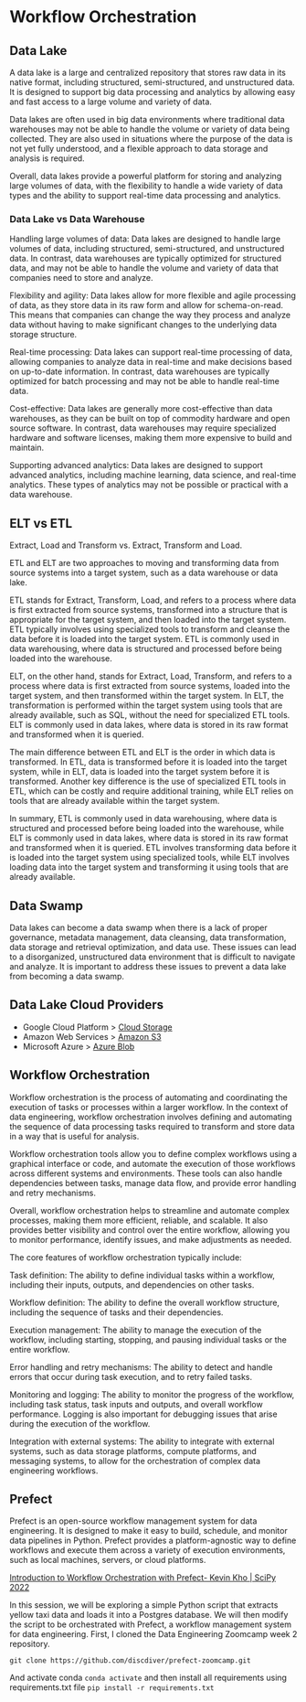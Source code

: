 # Workflow Orchestration

## Data Lake

A data lake is a large and centralized repository that stores raw data in its native format, including structured, semi-structured, and unstructured data. It is designed to support big data processing and analytics by allowing easy and fast access to a large volume and variety of data.

Data lakes are often used in big data environments where traditional data warehouses may not be able to handle the volume or variety of data being collected. They are also used in situations where the purpose of the data is not yet fully understood, and a flexible approach to data storage and analysis is required.

Overall, data lakes provide a powerful platform for storing and analyzing large volumes of data, with the flexibility to handle a wide variety of data types and the ability to support real-time data processing and analytics.

### Data Lake vs Data Warehouse

Handling large volumes of data: Data lakes are designed to handle large volumes of data, including structured, semi-structured, and unstructured data. In contrast, data warehouses are typically optimized for structured data, and may not be able to handle the volume and variety of data that companies need to store and analyze.

Flexibility and agility: Data lakes allow for more flexible and agile processing of data, as they store data in its raw form and allow for schema-on-read. This means that companies can change the way they process and analyze data without having to make significant changes to the underlying data storage structure.

Real-time processing: Data lakes can support real-time processing of data, allowing companies to analyze data in real-time and make decisions based on up-to-date information. In contrast, data warehouses are typically optimized for batch processing and may not be able to handle real-time data.

Cost-effective: Data lakes are generally more cost-effective than data warehouses, as they can be built on top of commodity hardware and open source software. In contrast, data warehouses may require specialized hardware and software licenses, making them more expensive to build and maintain.

Supporting advanced analytics: Data lakes are designed to support advanced analytics, including machine learning, data science, and real-time analytics. These types of analytics may not be possible or practical with a data warehouse.

## ELT vs ETL

Extract, Load and Transform vs. Extract, Transform and Load.

ETL and ELT are two approaches to moving and transforming data from source systems into a target system, such as a data warehouse or data lake.

ETL stands for Extract, Transform, Load, and refers to a process where data is first extracted from source systems, transformed into a structure that is appropriate for the target system, and then loaded into the target system. ETL typically involves using specialized tools to transform and cleanse the data before it is loaded into the target system. ETL is commonly used in data warehousing, where data is structured and processed before being loaded into the warehouse.

ELT, on the other hand, stands for Extract, Load, Transform, and refers to a process where data is first extracted from source systems, loaded into the target system, and then transformed within the target system. In ELT, the transformation is performed within the target system using tools that are already available, such as SQL, without the need for specialized ETL tools. ELT is commonly used in data lakes, where data is stored in its raw format and transformed when it is queried.

The main difference between ETL and ELT is the order in which data is transformed. In ETL, data is transformed before it is loaded into the target system, while in ELT, data is loaded into the target system before it is transformed. Another key difference is the use of specialized ETL tools in ETL, which can be costly and require additional training, while ELT relies on tools that are already available within the target system.

In summary, ETL is commonly used in data warehousing, where data is structured and processed before being loaded into the warehouse, while ELT is commonly used in data lakes, where data is stored in its raw format and transformed when it is queried. ETL involves transforming data before it is loaded into the target system using specialized tools, while ELT involves loading data into the target system and transforming it using tools that are already available.

## Data Swamp

Data lakes can become a data swamp when there is a lack of proper governance, metadata management, data cleansing, data transformation, data storage and retrieval optimization, and data use. These issues can lead to a disorganized, unstructured data environment that is difficult to navigate and analyze. It is important to address these issues to prevent a data lake from becoming a data swamp.

## Data Lake Cloud Providers

* Google Cloud Platform > [Cloud Storage](https://cloud.google.com/storage)
* Amazon Web Services > [Amazon S3](https://aws.amazon.com/s3/)
* Microsoft Azure > [Azure Blob](https://azure.microsoft.com/en-us/services/storage/blobs/)

## Workflow Orchestration

Workflow orchestration is the process of automating and coordinating the execution of tasks or processes within a larger workflow. In the context of data engineering, workflow orchestration involves defining and automating the sequence of data processing tasks required to transform and store data in a way that is useful for analysis.

Workflow orchestration tools allow you to define complex workflows using a graphical interface or code, and automate the execution of those workflows across different systems and environments. These tools can also handle dependencies between tasks, manage data flow, and provide error handling and retry mechanisms.

Overall, workflow orchestration helps to streamline and automate complex processes, making them more efficient, reliable, and scalable. It also provides better visibility and control over the entire workflow, allowing you to monitor performance, identify issues, and make adjustments as needed.

The core features of workflow orchestration typically include:

Task definition: The ability to define individual tasks within a workflow, including their inputs, outputs, and dependencies on other tasks.

Workflow definition: The ability to define the overall workflow structure, including the sequence of tasks and their dependencies.

Execution management: The ability to manage the execution of the workflow, including starting, stopping, and pausing individual tasks or the entire workflow.

Error handling and retry mechanisms: The ability to detect and handle errors that occur during task execution, and to retry failed tasks.

Monitoring and logging: The ability to monitor the progress of the workflow, including task status, task inputs and outputs, and overall workflow performance. Logging is also important for debugging issues that arise during the execution of the workflow.

Integration with external systems: The ability to integrate with external systems, such as data storage platforms, compute platforms, and messaging systems, to allow for the orchestration of complex data engineering workflows.

## Prefect

Prefect is an open-source workflow management system for data engineering. It is designed to make it easy to build, schedule, and monitor data pipelines in Python. Prefect provides a platform-agnostic way to define workflows and execute them across a variety of execution environments, such as local machines, servers, or cloud platforms.

[Introduction to Workflow Orchestration with Prefect- Kevin Kho | SciPy 2022]( https://youtu.be/XL4wgLUp-VA)


In this session, we will be exploring a simple Python script that extracts yellow taxi data and loads it into a Postgres database. We will then modify the script to be orchestrated with Prefect, a workflow management system for data engineering.
First, I cloned the Data Engineering Zoomcamp week 2 repository.

```
git clone https://github.com/discdiver/prefect-zoomcamp.git
```

And activate conda `conda activate` and then install all requirements using requirements.txt file `pip install -r requirements.txt`

